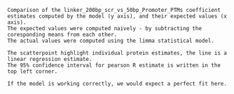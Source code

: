 
    Comparison of the linker_200bp_scr_vs_50bp_Promoter_PTMs coefficient estimates computed by the model (y axis), and their expected values (x axis).
    The expected values were computed naively - by subtracting the coresponding means from each other.
    The actual values were computed using the limma statistical model.
    
    The scatterpoint highlight individual protein estimates, the line is a linear regression estimate.
    The 95% confidence interval for pearson R estimate is written in the top left corner.
    
    If the model is working correctly, we would expect a perfect fit here.
    
